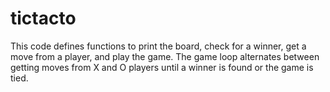 # tictacto
This code defines functions to print the board, check for a winner, get a move from a player, and play the game. The game loop alternates between getting moves from X and O players until a winner is found or the game is tied.



